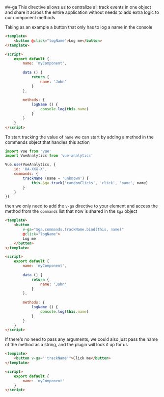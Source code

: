 #v-ga
This directive allows us to centralize all track events in one object and share it across the entire application without needs to add extra logic to our component methods

Taking as an example a button that only has to log a name in the console

```html
<template>
	<button @click="logName">Log me</button>
</template>

<script>
	export default {
		name: 'myComponent',
		
		data () {
			return {
				name: 'John'
			}
		},
		
		methods: {
			logName () {
				console.log(this.name)
			}
		}
	}
</script>
```

To start tracking the value of `name` we can start by adding a method in the commands object that handles this action

```js
import Vue from 'vue'
import VueAnalytics from 'vue-analytics'

Vue.use(VueAnalytics, {
	id: 'UA-XXX-X',
	commands: {
		trackName (name = 'unknown') {
			this.$ga.track('randomClicks', 'click', 'name', name)
		}
	}
})
```

then we only need to add the `v-ga` directive to your element and access the method from the `commands` list that now is shared in the `$ga` object

```html
<template>
	<button 
		v-ga="$ga.commands.trackName.bind(this, name)" 
		@click="logName">
		Log me
	</button>
</template>

<script>
	export default {
		name: 'myComponent',
		
		data () {
			return {
				name: 'John'
			}
		},
		
		methods: {
			logName () {
				console.log(this.name)
			}
		}
	}
</script>
```

If there's no need to pass any arguments, we could also just pass the name of the method as a string, and the plugin will look it up for us

```html
<template>
	<button v-ga="'trackName'">Click me</button>
</template>

<script>
	export default {
		name: 'myComponent'
	}
</script>
```
